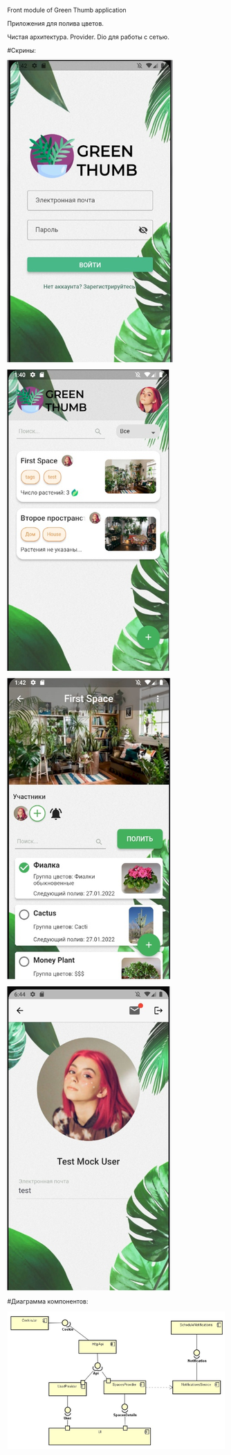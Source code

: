 Front module of Green Thumb application

Приложения для полива цветов.

Чистая архитектура. Provider. Dio для работы с сетью.

#Скрины:

![Логин](./screens/login_page.jpg)

![Главная](./screens/main.jpg)

![Страница пространства](./screens/space_page.jpg)

![Страница пользователя](./screens/user_page.jpg)

#Диаграмма компонентов:

![Диаграмма](./screens/diagram.jpg)
